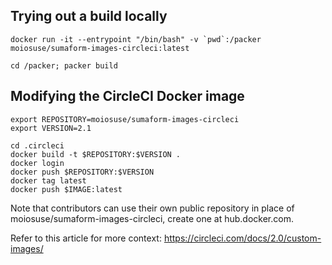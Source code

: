 ## Trying out a build locally

```
docker run -it --entrypoint "/bin/bash" -v `pwd`:/packer moiosuse/sumaform-images-circleci:latest

cd /packer; packer build
```

## Modifying the CircleCI Docker image

```
export REPOSITORY=moiosuse/sumaform-images-circleci
export VERSION=2.1

cd .circleci
docker build -t $REPOSITORY:$VERSION .
docker login
docker push $REPOSITORY:$VERSION
docker tag latest
docker push $IMAGE:latest
```

Note that contributors can use their own public repository in place of moiosuse/sumaform-images-circleci, create one at hub.docker.com.

Refer to this article for more context: https://circleci.com/docs/2.0/custom-images/
